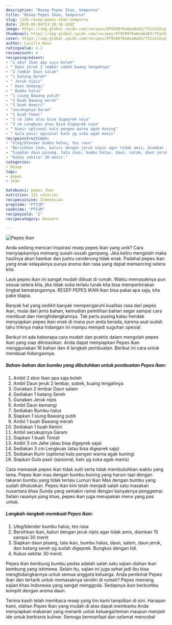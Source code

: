 ```yaml
---
description: "Resep Pepes Ikan, Sempurna"
title: "Resep Pepes Ikan, Sempurna"
slug: 1145-resep-pepes-ikan-sempurna
date: 2020-09-04T13:38:34.828Z
image: https://img-global.cpcdn.com/recipes/9f928970a8ea8a03/751x532cq70/pepes-ikan-foto-resep-utama.jpg
thumbnail: https://img-global.cpcdn.com/recipes/9f928970a8ea8a03/751x532cq70/pepes-ikan-foto-resep-utama.jpg
cover: https://img-global.cpcdn.com/recipes/9f928970a8ea8a03/751x532cq70/pepes-ikan-foto-resep-utama.jpg
author: Lucille Bass
ratingvalue: 4.3
reviewcount: 4
recipeingredient:
- "2 ekor Ikan apa saja boleh"
- " Daun jeruk 2 lembar sobek buang tengahnya"
- "2 lembar Daun salam"
- "1 batang Sereh"
- " Jeruk nipis"
- " Daun kemangi"
- " Bumbu halus"
- "1 siung Bawang putih"
- "1 buah Bawang merah"
- "1 buah Kemiri"
- "secukupnya Garam"
- "1 buah Tomat"
- "3 cm Jahe atau bisa digeprek saja"
- "3 cm Lengkuas atau bisa digeprek saja"
- " Kunir optional kalo pengen warna agak kuning"
- " Gula pasir opsional kalo yg suka agak manis"
recipeinstructions:
- "Uleg/blender bumbu halus, tes rasa"
- "Bersihkan ikan, baluri dengan jeruk nipis agar tidak amis, diamkan 15 sampai 30 menit"
- "Siapkan daun pisang, tata ikan, bumbu halus, daun, salam, daun jeruk, dan batang sereh yg sudah digeprek. Bungkus dengan lidi."
- "Kukus sekitar 30 menit."
categories:
- Resep
tags:
- pepes
- ikan

katakunci: pepes ikan 
nutrition: 211 calories
recipecuisine: Indonesian
preptime: "PT33M"
cooktime: "PT53M"
recipeyield: "2"
recipecategory: Dessert

---
```



![Pepes Ikan](https://img-global.cpcdn.com/recipes/9f928970a8ea8a03/751x532cq70/pepes-ikan-foto-resep-utama.jpg)

Anda sedang mencari inspirasi resep pepes ikan yang unik? Cara menyiapkannya memang susah-susah gampang. Jika keliru mengolah maka hasilnya akan hambar dan justru cenderung tidak enak. Padahal pepes ikan yang enak selayaknya punya aroma dan rasa yang dapat memancing selera kita.

Lauk pepes ikan ini sangat mudah dibuat di rumah. Waktu memasaknya pun sesuai selera kita, jika tidak suka terlalu lunak kita bisa memperkirakan tingkat kematangannya. RESEP PEPES IKAN Ikan bisa pakai apa saja, kita pake tilapia.

Banyak hal yang sedikit banyak mempengaruhi kualitas rasa dari pepes ikan, mulai dari jenis bahan, kemudian pemilihan bahan segar sampai cara membuat dan menghidangkannya. Tak perlu pusing kalau hendak menyiapkan pepes ikan enak di mana pun anda berada, karena asal sudah tahu triknya maka hidangan ini mampu menjadi suguhan spesial.


Berikut ini ada beberapa cara mudah dan praktis dalam mengolah pepes ikan yang siap dikreasikan. Anda dapat menyiapkan Pepes Ikan menggunakan 16 bahan dan 4 langkah pembuatan. Berikut ini cara untuk membuat hidangannya.

<!--inarticleads1-->

##### Bahan-bahan dan bumbu yang dibutuhkan untuk pembuatan Pepes Ikan:

1. Ambil 2 ekor Ikan apa saja boleh
1. Ambil  Daun jeruk 2 lembar, sobek, buang tengahnya
1. Gunakan 2 lembar Daun salam
1. Sediakan 1 batang Sereh
1. Gunakan  Jeruk nipis
1. Ambil  Daun kemangi
1. Sediakan  Bumbu halus
1. Siapkan 1 siung Bawang putih
1. Ambil 1 buah Bawang merah
1. Sediakan 1 buah Kemiri
1. Ambil secukupnya Garam
1. Siapkan 1 buah Tomat
1. Ambil 3 cm Jahe (atau bisa digeprek saja)
1. Sediakan 3 cm Lengkuas (atau bisa digeprek saja)
1. Sediakan  Kunir (optional kalo pengen warna agak kuning)
1. Siapkan  Gula pasir (opsional, kalo yg suka agak manis)


Cara memasak pepes ikan tidak sulit serta tidak membutuhkan waktu yang lama. Pepes ikan mas dengan bumbu kuning yang harum tapi dengan takaran bumbu yang tidak terlalu Lumuri Ikan Mas dengan bumbu yang sudah dihaluskan. Pepes ikan kini telah menjadi salah satu masakan nusantara khas Sunda yang semakin ramai dengan banyaknya penggemar. Selain rasanya yang khas, pepes ikan juga merupakan menu yang pas untuk. 

<!--inarticleads2-->

##### Langkah-langkah membuat Pepes Ikan:

1. Uleg/blender bumbu halus, tes rasa
1. Bersihkan ikan, baluri dengan jeruk nipis agar tidak amis, diamkan 15 sampai 30 menit
1. Siapkan daun pisang, tata ikan, bumbu halus, daun, salam, daun jeruk, dan batang sereh yg sudah digeprek. Bungkus dengan lidi.
1. Kukus sekitar 30 menit.


Pepes ikan kembung bumbu pedas adalah salah satu sajian olahan ikan kembung yang istimewa. Selain itu, sajian ini juga sehat jadi ibu bisa menghidangkannya untuk semua anggota keluarga. Anda penikmat Pepes Ikan dan tertarik untuk memasaknya sendiri di rumah? Pepes memang sajian khas Indonesia yang sangat menggoda. Sedapnya ikan berbumbu komplit dengan aroma daun. 

Terima kasih telah membaca resep yang tim kami tampilkan di sini. Harapan kami, olahan Pepes Ikan yang mudah di atas dapat membantu Anda menyiapkan makanan yang menarik untuk keluarga/teman maupun menjadi ide untuk berbisnis kuliner. Semoga bermanfaat dan selamat mencoba!

